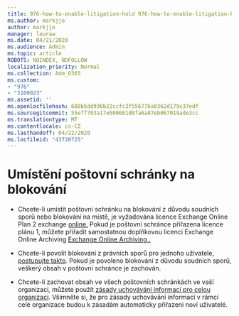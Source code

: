 ```yaml
---
title: 976-how-to-enable-litigation-hold 976-how-to-enable-litigation-hold 976-how-to-enable-litigation-hold 97
ms.author: markjjo
author: markjjo
manager: lauraw
ms.date: 04/21/2020
ms.audience: Admin
ms.topic: article
ROBOTS: NOINDEX, NOFOLLOW
localization_priority: Normal
ms.collection: Adm_O365
ms.custom:
- "976"
- "3100023"
ms.assetid: ''
ms.openlocfilehash: 688b5dd936b22ccfc2f556776a0362d179c37edf
ms.sourcegitcommit: 55eff703a17e500681d8fa6a87eb067019ade3cc
ms.translationtype: MT
ms.contentlocale: cs-CZ
ms.lasthandoff: 04/22/2020
ms.locfileid: "43720725"
---
```

# <a name="place-a-mailbox-on-legal-hold"></a>Umístění poštovní schránky na blokování

- Chcete-li umístit poštovní schránku na blokování z důvodu soudních sporů nebo blokování na místě, je vyžadována licence Exchange Online Plan 2 exchange [online.](https://docs.microsoft.com/office365/servicedescriptions/office-365-platform-service-description/office-365-plan-options) Pokud je poštovní schránce přiřazena licence plánu 1, můžete přiřadit samostatnou doplňkovou licenci Exchange Online Archiving [Exchange Online Archiving .](https://docs.microsoft.com/office365/servicedescriptions/exchange-online-archiving-service-description)

- Chcete-li povolit blokování z právních sporů pro jednoho uživatele, [postupujte takto](https://docs.microsoft.com/office365/securitycompliance/create-a-litigation-hold). Pokud je povoleno blokování z důvodu soudních sporů, veškerý obsah v poštovní schránce je zachován.

- Chcete-li zachovat obsah ve všech poštovních schránkách ve vaší organizaci, můžete použít [zásady uchovávání informací pro celou organizaci](https://docs.microsoft.com/microsoft-365/compliance/retention-policies#applying-a-retention-policy-to-an-entire-organization-or-specific-locations). Všimněte si, že pro zásady uchovávání informací v rámci celé organizace budou k zásadám automaticky přiřazeni noví uživatelé.
